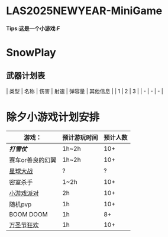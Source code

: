# LAS2025NEWYEAR-MiniGame
#### Tips:这是一个小游戏:F
# SnowPlay

## 武器计划表
| 类型 | 名称 | 伤害 | 射速 | 弹容量 | 其他信息 |
| 1 | 2 | 3 |
| - | - | - |


# 除夕小游戏计划安排
| 游戏： | 预计游玩时间 | 预计人数 |
| ----------- | ----------- | ----------- |
| ***打雪仗*** | 1h~2h | 10+ |
| 赛车or善良的幻翼 | 1h~2h | 10+ |
| [星球大战](https://minecraftmaps.com/49428-star-wars-galactic-combat) | ? | ? |
| 密室杀手 | 1~2h | 10+ |
| [小游戏派对](https://github.com/wifi-left/Map-MiniGames) | 2h | 10+ |
| 随机pvp | 1h | 10+ |
| BOOM DOOM | 1h | 8+ |
| [万圣节狂欢](https://www.minecraftmaps.com/game-maps/halloween-chaos) | 1h | 10+ |